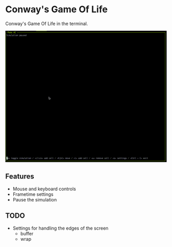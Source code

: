 # Conway's Game Of Life

Conway's Game Of Life in the terminal.

![showcase](showcase.gif)

## Features

- Mouse and keyboard controls
- Frametime settings
- Pause the simulation

## TODO

- Settings for handling the edges of the screen
  - buffer
  - wrap
